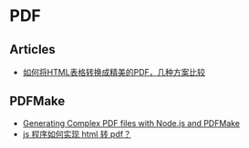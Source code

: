 # PDF

## Articles
* [如何将HTML表格转换成精美的PDF，几种方案比较](https://zhuanlan.zhihu.com/p/313315014)

## PDFMake
* [Generating Complex PDF files with Node.js and PDFMake](https://www.appgambit.com/blog/nodejs-with-pdfmake)
* [js 程序如何实现 html 转 pdf？](https://www.zhihu.com/question/587899149/answer/3522752274)
